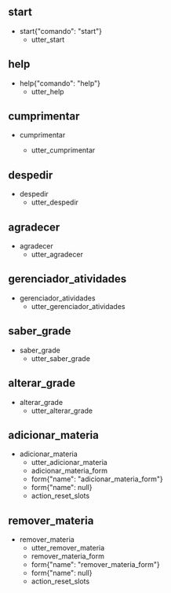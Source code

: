 ## start
* start{"comando": "start"}
  - utter_start

## help
* help{"comando": "help"}
  - utter_help

## cumprimentar
* cumprimentar

  - utter_cumprimentar

## despedir
* despedir
  - utter_despedir

## agradecer
* agradecer
  - utter_agradecer

## gerenciador_atividades
* gerenciador_atividades
  - utter_gerenciador_atividades

## saber_grade
* saber_grade
  - utter_saber_grade

## alterar_grade
* alterar_grade
  - utter_alterar_grade


## adicionar_materia
* adicionar_materia
  - utter_adicionar_materia 
  - adicionar_materia_form
  - form{"name": "adicionar_materia_form"}
  - form{"name": null}
  - action_reset_slots

## remover_materia
* remover_materia
  - utter_remover_materia 
  - remover_materia_form
  - form{"name": "remover_materia_form"}
  - form{"name": null}
  - action_reset_slots


